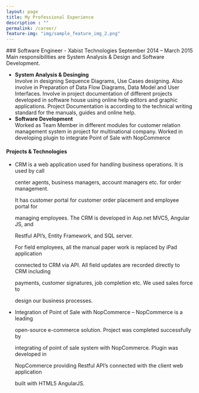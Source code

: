 ```yaml
---
layout: page
title: My Professional Experience
description : ""
permalink: /career/
feature-img: "img/sample_feature_img_2.png"
---
```




<div style="float:right">
September 2014 – March 2015 
</div>
### Software Engineer - Xabist Technologies
Main responsibilities are System Analysis & Design and Software Development. 
<ul>
<li><span style="font-weight:bold">System Analysis & Desinging </span>
<br/>
Involve in designing Sequence Diagrams, Use Cases designing. Also involve in Preparation of Data Flow Diagrams, Data Model and User Interfaces. Involve in project documentation of different projects developed in software house using online help editors and graphic applications. Project Documentation is according to the technical writing standard for the manuals, guides and online help.
</li>
<li>
<span style="font-weight:bold">Software Development</span>
<br/>
Worked as Team Member in different modules for customer relation management system in project for multinational company. Worked in developing plugin to integrate Point of Sale with NopCommerce 
</li>
</ul>

#### Projects & Technologies
<ul>
<li>CRM is a web application used for handling business operations. It is used by call

center agents, business managers, account managers etc. for order management.

It has customer portal for customer order placement and employee portal for

managing employees. The CRM is developed in Asp.net MVC5, Angular JS, and

Restful API’s, Entity Framework, and SQL server.

For field employees, all the manual paper work is replaced by iPad application

connected to CRM via API. All field updates are recorded directly to CRM including

payments, customer signatures, job completion etc. We used sales force to

design our business processes.</li>
<li>Integration of Point of Sale with NopCommerce – NopCommerce is a leading

open-source e-commerce solution. Project was completed successfully by

integrating of point of sale system with NopCommerce. Plugin was developed in

NopCommerce providing Restful API’s connected with the client web application

built with HTML5 AngularJS. 
</li>
</ul>
